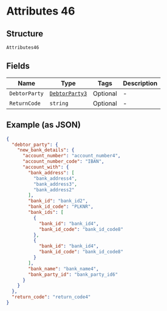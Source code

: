 
# Attributes 46

## Structure

`Attributes46`

## Fields

| Name | Type | Tags | Description |
|  --- | --- | --- | --- |
| `DebtorParty` | [`DebtorParty3`](../../doc/models/debtor-party-3.md) | Optional | - |
| `ReturnCode` | `string` | Optional | - |

## Example (as JSON)

```json
{
  "debtor_party": {
    "new_bank_details": {
      "account_number": "account_number4",
      "account_number_code": "IBAN",
      "account_with": {
        "bank_address": [
          "bank_address4",
          "bank_address3",
          "bank_address2"
        ],
        "bank_id": "bank_id2",
        "bank_id_code": "PLKNR",
        "bank_ids": [
          {
            "bank_id": "bank_id4",
            "bank_id_code": "bank_id_code8"
          },
          {
            "bank_id": "bank_id4",
            "bank_id_code": "bank_id_code8"
          }
        ],
        "bank_name": "bank_name4",
        "bank_party_id": "bank_party_id6"
      }
    }
  },
  "return_code": "return_code4"
}
```

